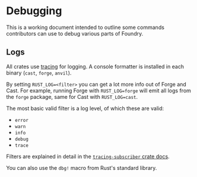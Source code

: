 # Debugging

This is a working document intended to outline some commands contributors can use to debug various parts of Foundry.

## Logs

All crates use [tracing](https://docs.rs/tracing/latest/tracing/) for logging. A console formatter is installed in each binary (`cast`, `forge`, `anvil`).

By setting `RUST_LOG=<filter>` you can get a lot more info out of Forge and Cast. For example, running Forge with `RUST_LOG=forge` will emit all logs from the `forge` package, same for Cast with `RUST_LOG=cast`.

The most basic valid filter is a log level, of which these are valid:

- `error`
- `warn`
- `info`
- `debug`
- `trace`

Filters are explained in detail in the [`tracing-subscriber` crate docs](https://docs.rs/tracing-subscriber).

You can also use the `dbg!` macro from Rust's standard library.
